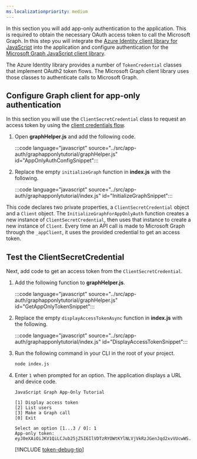 ```yaml
---
ms.localizationpriority: medium
---
```


<!-- markdownlint-disable MD041 -->

In this section you will add app-only authentication to the application. This is required to obtain the necessary OAuth access token to call the Microsoft Graph. In this step you will integrate the [Azure Identity client library for JavaScript](https://www.npmjs.com/package/@azure/identity) into the application and configure authentication for the [Microsoft Graph JavaScript client library](https://www.npmjs.com/package/@microsoft/microsoft-graph-client).

The Azure Identity library provides a number of `TokenCredential` classes that implement OAuth2 token flows. The Microsoft Graph client library uses those classes to authenticate calls to Microsoft Graph.

## Configure Graph client for app-only authentication

In this section you will use the `ClientSecretCredential` class to request an access token by using the [client credentials flow](/azure/active-directory/develop/v2-oauth2-client-creds-grant-flow).

1. Open **graphHelper.js** and add the following code.

    :::code language="javascript" source="../src/app-auth/graphapponlytutorial/graphHelper.js" id="AppOnlyAuthConfigSnippet":::

1. Replace the empty `initializeGraph` function in **index.js** with the following.

    :::code language="javascript" source="../src/app-auth/graphapponlytutorial/index.js" id="InitializeGraphSnippet":::

This code declares two private properties, a `ClientSecretCredential` object and a `Client` object. The `InitializeGraphForAppOnlyAuth` function creates a new instance of `ClientSecretCredential`, then uses that instance to create a new instance of `Client`. Every time an API call is made to Microsoft Graph through the `_appClient`, it uses the provided credential to get an access token.

## Test the ClientSecretCredential

Next, add code to get an access token from the `ClientSecretCredential`.

1. Add the following function to **graphHelper.js**.

    :::code language="javascript" source="../src/app-auth/graphapponlytutorial/graphHelper.js" id="GetAppOnlyTokenSnippet":::

1. Replace the empty `displayAccessTokenAsync` function in **index.js** with the following.

    :::code language="javascript" source="../src/app-auth/graphapponlytutorial/index.js" id="DisplayAccessTokenSnippet":::

1. Run the following command in your CLI in the root of your project.

    ```bash
    node index.js
    ```

1. Enter `1` when prompted for an option. The application displays a URL and device code.

    ```Shell
    JavaScript Graph App-Only Tutorial

    [1] Display access token
    [2] List users
    [3] Make a Graph call
    [0] Exit

    Select an option [1...3 / 0]: 1
    App-only token: eyJ0eXAiOiJKV1QiLCJub25jZSI6IlVDTzRYOWtKYlNLVjVkRzJGenJqd2xvVUcwWS...
    ```

    [!INCLUDE [token-debug-tip](../../shared/app-token-debug-tip.md)]
